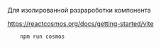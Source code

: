 Для изолированной разрароботки компонента

https://reactcosmos.org/docs/getting-started/vite

```
    npm run cosmos
```